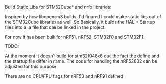 Build Static Libs for STM32Cube* and nrfx libraries:

Inspired by how libopencm3 builds, I'd figured I could make static libs out of the STM32Cube libraries as well.
So Basically, it builds the HAL + Startup files into a .a file that can be linked in the project.

For now it has been built for nRF51, nRF52, STM32F0 and STM32F1. 




TODO: 

At the moment it doesn't build for stm32f048x6 due the fact the define and the startup file differ in name. 
The code for handling the nRF52832 can be adjusted for this purpose

There are no CPU/FPU flags for nRF53 and nRF91 defined 
